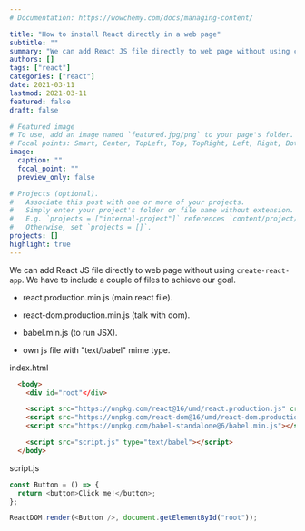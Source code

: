 ```yaml
---
# Documentation: https://wowchemy.com/docs/managing-content/

title: "How to install React directly in a web page"
subtitle: ""
summary: "We can add React JS file directly to web page without using create-react-app"
authors: []
tags: ["react"]
categories: ["react"]
date: 2021-03-11
lastmod: 2021-03-11
featured: false
draft: false

# Featured image
# To use, add an image named `featured.jpg/png` to your page's folder.
# Focal points: Smart, Center, TopLeft, Top, TopRight, Left, Right, BottomLeft, Bottom, BottomRight.
image:
  caption: ""
  focal_point: ""
  preview_only: false

# Projects (optional).
#   Associate this post with one or more of your projects.
#   Simply enter your project's folder or file name without extension.
#   E.g. `projects = ["internal-project"]` references `content/project/deep-learning/index.md`.
#   Otherwise, set `projects = []`.
projects: []
highlight: true
---
```


We can add React JS file directly to web page without using `create-react-app`. We have to include a couple of files to achieve our goal.

- react.production.min.js (main react file).

- react-dom.production.min.js (talk with dom).

- babel.min.js (to run JSX).

- own js file with "text/babel" mime type.

index.html

```html
  <body>
    <div id="root"</div>

    <script src="https://unpkg.com/react@16/umd/react.production.js" crossorigin></script>
    <script src="https://unpkg.com/react-dom@16/umd/react-dom.production.js" crossorigin></script>
    <script src="https://unpkg.com/babel-standalone@6/babel.min.js"></script>

    <script src="script.js" type="text/babel"></script>
  </body>
```

script.js

```js
const Button = () => {
  return <button>Click me!</button>;
};

ReactDOM.render(<Button />, document.getElementById("root"));
```
